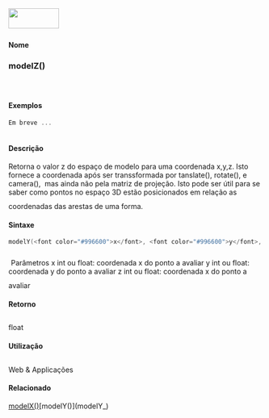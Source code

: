 <img height="40" src="../images/1pix.gif" width="100"/>
<img height="1" src="../images/1pix.gif" width="20"/>
<img height="1" src="../images/1pix.gif" width="555"/>

#### Nome
### modelZ()
<img height="25" src="../images/1pix.gif" width="1"/>

#### Exemplos

```pde
Em breve ...
 

```

#### Descrição
Retorna o valor z do espaço de
modelo para uma coordenada x,y,z. Isto fornece a coordenada após
ser transsformada por tanslate(), rotate(), e camera(),  mas ainda
não pela matriz de projeção. Isto pode ser
útil para se saber como pontos no espaço 3D estão
posicionados em relação as coordenadas das arestas de uma
forma.
<img height="25" src="../images/1pix.gif" width="1"/>

#### Sintaxe
```pde
modelY(<font color="#996600">x</font>, <font color="#996600">y</font>, <font color="#996600">z</font>)

```
<img height="25" src="../images/1pix.gif" width="1"/>
Parâmetros
x
int
ou float: coordenada x do ponto a avaliar
y
int
ou float: coordenada y do ponto a avaliar
z
int
ou float: coordenada x do ponto a avaliar
<img height="25" src="../images/1pix.gif" width="1"/>

#### Retorno
 float
<img height="25" src="../images/1pix.gif" width="1"/>

#### Utilização
 Web &
Applicações
<img height="25" src="../images/1pix.gif" width="1"/>

#### Relacionado
[modelX()](file:///F:/Software/Processing/Tradu%E7%E3o%20em%20Andamento/www.processing.org/reference/br/modelX_)[modelY()](modelY_)
